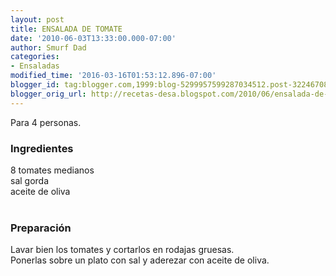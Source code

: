 ```yaml
---
layout: post
title: ENSALADA DE TOMATE
date: '2010-06-03T13:33:00.000-07:00'
author: Smurf Dad
categories:
- Ensaladas
modified_time: '2016-03-16T01:53:12.896-07:00'
blogger_id: tag:blogger.com,1999:blog-5299957599287034512.post-322467080849318591
blogger_orig_url: http://recetas-desa.blogspot.com/2010/06/ensalada-de-tomate.html
---
```


Para 4 personas.<br /><h3>Ingredientes</h3>8 tomates medianos<br />sal gorda<br />aceite de oliva<br /><br /><h3>Preparación</h3>Lavar bien los tomates y cortarlos en rodajas gruesas.<br />Ponerlas sobre un plato con sal y aderezar con aceite de oliva.